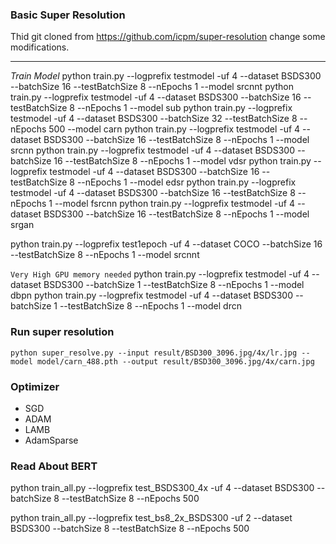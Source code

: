 ### Basic Super Resolution

Thid git cloned from https://github.com/icpm/super-resolution change some modifications.

-----------------

*Train Model*
python train.py --logprefix testmodel -uf 4 --dataset BSDS300 --batchSize 16 --testBatchSize 8 --nEpochs 1 --model srcnnt
python train.py --logprefix testmodel -uf 4 --dataset BSDS300 --batchSize 16 --testBatchSize 8 --nEpochs 1 --model sub
python train.py --logprefix testmodel -uf 4 --dataset BSDS300 --batchSize 32 --testBatchSize 8 --nEpochs 500 --model carn
python train.py --logprefix testmodel -uf 4 --dataset BSDS300 --batchSize 16 --testBatchSize 8 --nEpochs 1 --model srcnn
python train.py --logprefix testmodel -uf 4 --dataset BSDS300 --batchSize 16 --testBatchSize 8 --nEpochs 1 --model vdsr
python train.py --logprefix testmodel -uf 4 --dataset BSDS300 --batchSize 16 --testBatchSize 8 --nEpochs 1 --model edsr
python train.py --logprefix testmodel -uf 4 --dataset BSDS300 --batchSize 16 --testBatchSize 8 --nEpochs 1 --model fsrcnn
python train.py --logprefix testmodel -uf 4 --dataset BSDS300 --batchSize 16 --testBatchSize 8 --nEpochs 1 --model srgan

python train.py --logprefix test1epoch -uf 4 --dataset COCO --batchSize 16 --testBatchSize 8 --nEpochs 1 --model srcnnt

`Very High GPU memory needed`
python train.py --logprefix testmodel -uf 4 --dataset BSDS300 --batchSize 1 --testBatchSize 8 --nEpochs 1 --model dbpn
python train.py --logprefix testmodel -uf 4 --dataset BSDS300 --batchSize 1 --testBatchSize 8 --nEpochs 1 --model drcn

### Run super resolution
`
python super_resolve.py --input result/BSD300_3096.jpg/4x/lr.jpg --model model/carn_488.pth --output result/BSD300_3096.jpg/4x/carn.jpg
`

### Optimizer
- SGD
- ADAM
- LAMB
- AdamSparse

### Read About BERT
python train_all.py --logprefix test_BSDS300_4x -uf 4 --dataset BSDS300 --batchSize 8 --testBatchSize 8 --nEpochs 500

python train_all.py --logprefix test_bs8_2x_BSDS300 -uf 2 --dataset BSDS300 --batchSize 8 --testBatchSize 8 --nEpochs 500
